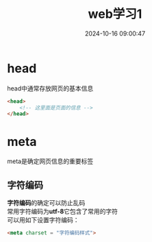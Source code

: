 ﻿---
title: web学习1
date: 2024-10-16 09:00:47
tags: web,前端，学习
---

# head

head中通常存放网页的基本信息

```html
<head>
    <!-- 这里面是页面的信息 -->
</head>
```
# meta
meta是确定网页信息的重要标签 

## 字符编码 
**字符编码**的确定可以防止乱码  
常用字符编码为**utf-8**它包含了常用的字符  
可以用如下设置字符编码：
```html
<meta charset = "字符编码样式">
```

